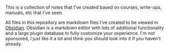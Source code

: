 This is a collection of notes that I've created based on courses, write-ups, manuals, etc that I've seen. 

All files in this repository are markdown files I've created to be viewed in [Obsidian](https://obsidian.md/). Obsidian is a markdown editor with lots of additional functionality and a large plugin database to fully customize your experience. I'm not sponsored, I just like it a lot and think you should look into it if you haven't already.